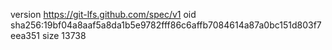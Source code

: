 version https://git-lfs.github.com/spec/v1
oid sha256:19bf04a8aaf5a8da1b5e9782fff86c6affb7084614a87a0bc151d803f7eea351
size 13738
